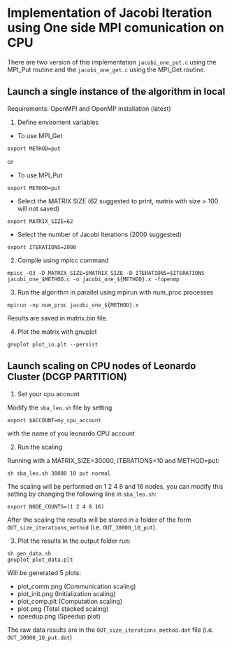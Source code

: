 # Implementation of Jacobi Iteration using One side MPI comunication on CPU

There are two version of this implementation `jacobi_one_put.c` using the MPI_Put routine and the `jacobi_one_get.c` using the 
MPI_Get routine.

## Launch a single instance of the algorithm in local 

Requirements: OpenMPI and OpenMP installation (latest)

1) Define enviroment variables

- To use MPI_Get
```
export METHOD=put
```
or 
- To use MPI_Put

```
export METHOD=put
```
- Select the MATRIX SIZE (62 suggested to print, matrix with size > 100 will not saved)
```
export MATRIX_SIZE=62
```

- Select the number of Jacobi Iterations (2000 suggested)
```
export ITERATIONS=2000
```

2) Compile using mpicc command
```
mpicc -O3 -D MATRIX_SIZE=$MATRIX_SIZE -D ITERATIONS=$ITERATIONS jacobi_one_$METHOD.c -o jacobi_one_${METHOD}.x -fopenmp

```
3) Run the algorithm in parallel using mpirun with num_proc processes
```
mpirun -np num_proc jacobi_one_${METHOD}.x
```
Results are saved in matrix.bin file.

4) Plot the matrix with gnuplot
```
gnuplot plot_io.plt --persist
```

## Launch scaling on CPU nodes of Leonardo Cluster (DCGP PARTITION)

1) Set your cpu account

Modify the `sba_leo.sh` file by setting 
```
export $ACCOUNT=my_cpu_account
```
with the name of you leonardo CPU account

2) Run the scaling

Running with a MATRIX_SIZE=30000, ITERATIONS=10 and METHOD=put:
```
sh sba_leo.sh 30000 10 put normal
```

The scaling will be performed on 1 2 4 8 and 16 nodes, you can modify this setting by changing the following line in `sba_leo.sh`:
```
export NODE_COUNTS=(1 2 4 8 16)
```

After the scaling the results will be stored in a folder of the form `OUT_size_iterations_method` (i.e. `OUT_30000_10_put`).

3) Plot the results
In the output folder run:
  ```
  sh gen_data.sh
  gnuplot plot_data.plt
  ```
Will be generated 5 plots:
- plot_comm.png (Communication scaling)
- plot_init.png (Initialization scaling)
- plot_comp.plt (Computation scaling)
- plot.png (Total stacked scaling)
- speedup.png (Speedup plot)

The raw data results are in the `OUT_size_iterations_method.dat` file (i.e. `OUT_30000_10_put.dat`)

























